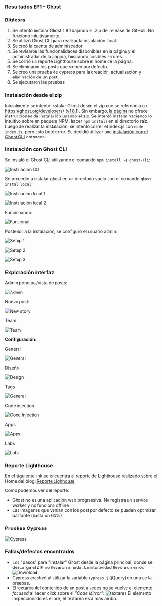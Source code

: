 ### Resultados EP1 - Ghost

### Bitácora
1. Se intentó instalar Ghost 1.8.1 bajando el .zip del release de GitHub. No funcionó intuitivamente.
2. Se utilizó Ghost CLI para realizar la instalación local.
3. Se creó la cuenta de administrador
4. Se revisaron las funcionalidades disponibles en la página y el administrador de la página, buscando posibles errores.
5. Se corrió un reporte Lighthouse sobre el home de la página.
6. Se eliminaron los posts que vienen por defecto.
7. Se creo una prueba de cypress para la creación, actualización y eliminación de un post.
8. Se ejecutaron las pruebas

### Instalación desde el zip
Inicialmente se intentó instalar Ghost desde el zip que se referencia en https://ghost.org/developers/ ([v1.8.1](https://github.com/TryGhost/Ghost/releases/download/1.8.1/Ghost-1.8.1.zip)). Sin embargo, [la página](https://docs.ghost.org/v1.0.0/docs/getting-started-guide) no ofrece instrucciones de instalación usando el zip. Se intentó instalar haciendo lo intuitivo sobre un paquete NPM, hacer `npm install` en el directorio raíz. Luego de realizar la instalación, se intentó correr el index.js con `node index.js`, pero esto botó error. Se decidió utilizar una [instalación con el Ghost CLI](https://docs.ghost.org/v1.0.0/docs/install-local#section-install-ghost-cli) entonces.

### Instalación con Ghost CLI
Se instaló el Ghost CLI utilizando el comando `npm install -g ghost-cli`:

![Instalación CLI](Instalación_CLI.jpg)

Se procedió a instalar ghost en un directorio vacío con el comando `ghost instal local`:

![Instalación local 1](Instalación_local_1.jpg)

![Instalación local 2](Instalación_local_2.jpg)

Funcionando:

![Funcional](Funcional.jpg)

Posterior a la instalación, se configuró el usuario admin:

![Setup 1](Setup1.jpg)

![Setup 2](Setup2.jpg)

![Setup 3](Setup3.jpg)

### Exploración interfaz

Admin principal/vista de posts:

![Admin](Admin.jpg)

Nuevo post:

![New story](New_story.jpg)

Team:

![Team](Team.jpg)

**Configuración:**

General

![General](Settings_general.jpg)

Diseño

![Design](Settings_design.jpg)

Tags

![General](Settings_tags.jpg)

Code injection

![Code Injection](Settings_code_injection.jpg)

Apps

![Apps](Settings_apps.jpg)

Labs

![Labs](Settings_labs.jpg)

### Reporte Lighthouse

En el siguiente link se encuentra el reporte de Lighthouse realizado sobre el Home del blog:
[Reporte Lighhouse](Reporte_Lighthouse.pdf)

Como podemos ver del reporte:
- Ghost no es una aplicación web progressiva. No registra un service worker y no funciona offline
- Las imagenes que venían con los post por defecto se pueden optimizar bastante (hasta un 64%)

### Pruebas Cypress

![Cypress](Cypress.jpg)

### Fallas/defectos encontrados
- Los "pasos" para "instalar" Ghost desde la página principal, donde se descarga el ZIP no llevaron a nada. La intuitividad llevó a un error.
![Download](Download.jpg)
- Cypress *crasheó* al utilizar la variable `Cypress.$` (jQuery) en una de la pruebas.
- El textarea del contenido de un post a veces no se vuelve el elemento *focused* al hacer click sobre el *"Code Mirror"*:
![textarea](Textarea.jpg)
El elemento inspeccionado es el pre, el textarea está más arriba.
